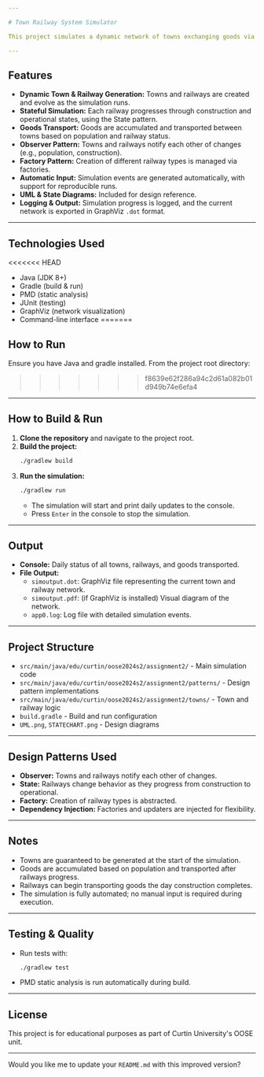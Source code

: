 ```yaml
---

# Town Railway System Simulator

This project simulates a dynamic network of towns exchanging goods via railways, demonstrating core Object-Oriented Programming (OOP) principles and design patterns. Developed for the Object-Oriented Software Engineering unit at Curtin University.

---
```


## Features

- **Dynamic Town & Railway Generation:** Towns and railways are created and evolve as the simulation runs.
- **Stateful Simulation:** Each railway progresses through construction and operational states, using the State pattern.
- **Goods Transport:** Goods are accumulated and transported between towns based on population and railway status.
- **Observer Pattern:** Towns and railways notify each other of changes (e.g., population, construction).
- **Factory Pattern:** Creation of different railway types is managed via factories.
- **Automatic Input:** Simulation events are generated automatically, with support for reproducible runs.
- **UML & State Diagrams:** Included for design reference.
- **Logging & Output:** Simulation progress is logged, and the current network is exported in GraphViz `.dot` format.

---

## Technologies Used

<<<<<<< HEAD
- Java (JDK 8+)
- Gradle (build & run)
- PMD (static analysis)
- JUnit (testing)
- GraphViz (network visualization)
- Command-line interface
=======
## How to Run
Ensure you have Java and gradle installed. From the project root directory:
>>>>>>> f8639e62f286a94c2d61a082b01d949b74e6efa4

---

## How to Build & Run

1. **Clone the repository** and navigate to the project root.
2. **Build the project:**
   ```sh
   ./gradlew build
   ```
3. **Run the simulation:**
   ```sh
   ./gradlew run
   ```
   - The simulation will start and print daily updates to the console.
   - Press `Enter` in the console to stop the simulation.

---

## Output

- **Console:** Daily status of all towns, railways, and goods transported.
- **File Output:**
  - `simoutput.dot`: GraphViz file representing the current town and railway network.
  - `simoutput.pdf`: (if GraphViz is installed) Visual diagram of the network.
  - `app0.log`: Log file with detailed simulation events.

---

## Project Structure

- `src/main/java/edu/curtin/oose2024s2/assignment2/` - Main simulation code
- `src/main/java/edu/curtin/oose2024s2/assignment2/patterns/` - Design pattern implementations
- `src/main/java/edu/curtin/oose2024s2/assignment2/towns/` - Town and railway logic
- `build.gradle` - Build and run configuration
- `UML.png`, `STATECHART.png` - Design diagrams

---

## Design Patterns Used

- **Observer:** Towns and railways notify each other of changes.
- **State:** Railways change behavior as they progress from construction to operational.
- **Factory:** Creation of railway types is abstracted.
- **Dependency Injection:** Factories and updaters are injected for flexibility.

---

## Notes

- Towns are guaranteed to be generated at the start of the simulation.
- Goods are accumulated based on population and transported after railways progress.
- Railways can begin transporting goods the day construction completes.
- The simulation is fully automated; no manual input is required during execution.

---

## Testing & Quality

- Run tests with:
  ```sh
  ./gradlew test
  ```
- PMD static analysis is run automatically during build.

---

## License

This project is for educational purposes as part of Curtin University's OOSE unit.

---

Would you like me to update your `README.md` with this improved version?


